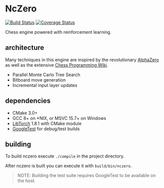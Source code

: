 # NcZero

[![Build Status](https://travis-ci.com/codeandkey/nczero.svg?branch=master)](https://travis-ci.com/codeandkey/nczero) [![Coverage Status](https://coveralls.io/repos/github/codeandkey/nczero/badge.svg?branch=master&kill_cache=1)](https://coveralls.io/github/codeandkey/nczero?branch=master)

Chess engine powered with reinforcement learning.

## architecture

Many techniques in this engine are inspired by the revolutionary [AlphaZero](https://arxiv.org/pdf/1712.01815.pdf) as well as the extensive [Chess Programming Wiki](https://www.chessprogramming.org).

- Parallel Monte Carlo Tree Search
- Bitboard move generation
- Incremental input layer updates

## dependencies

- CMake 3.0+
- GCC 8+ on \*NIX, or MSVC 15.7+ on Windows
- [LibTorch](https://pytorch.org/get-started/locally/) 1.8.1 with CMake module
- [GoogleTest](https://github.com/google/googletest) for debug/test builds

## building

To build nczero execute `./compile` in the project directory.

After nczero is built you can execute it with `build/bin/nczero`.

> NOTE: Building the test suite requires GoogleTest to be available on the host.
